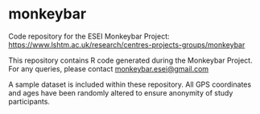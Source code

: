 # monkeybar
Code repository for the ESEI Monkeybar Project: https://www.lshtm.ac.uk/research/centres-projects-groups/monkeybar

This repository contains R code generated during the Monkeybar Project. For any queries, please contact monkeybar.esei@gmail.com

A sample dataset is included within these repository. All GPS coordinates and ages have been randomly altered to ensure anonymity of study participants. 

